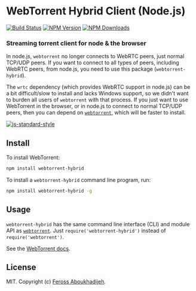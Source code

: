 # WebTorrent Hybrid Client (Node.js)

[![Build Status][webtorrent-ti]][webtorrent-tu]
[![NPM Version][webtorrent-ni]][webtorrent-nu]
[![NPM Downloads][webtorrent-downloads-image]][webtorrent-downloads-url]


### Streaming torrent client for node & the browser

In node.js, `webtorrent` no longer connects to WebRTC peers, just normal TCP/UDP peers. If you want to connect to all types of peers, including WebRTC peers, from node.js, you need to use this package (`webtorrent-hybrid`).

The `wrtc` dependency (which provides WebRTC support in node.js) can be a bit difficult/slow to install and lacks Windows support, so we didn't want to burden all users of `webtorrent` with that process. If you just want to use WebTorrent in the browser, or in node.js to connect to normal TCP/UDP peers, then you can depend on [`webtorrent`](https://github.com/feross/webtorrent), which will be faster to install.

[![js-standard-style](https://cdn.rawgit.com/feross/standard/master/badge.svg)](https://github.com/feross/standard)

## Install

To install WebTorrent:

```bash
npm install webtorrent-hybrid
```

To install a `webtorrent-hybrid` command line program, run:

```bash
npm install webtorrent-hybrid -g
```

## Usage

`webtorrent-hybrid` has the same command line interface (CLI) and module API as
[`webtorrent`](https://github.com/feross/webtorrent). Just `require('webtorrent-hybrid')`
instead of `require('webtorrent')`.

See the [WebTorrent docs](https://github.com/feross/webtorrent).

## License

MIT. Copyright (c) [Feross Aboukhadijeh](http://feross.org).

[webtorrent]: https://github.com/feross/webtorrent-hybrid
[webtorrent-ti]: https://img.shields.io/travis/feross/webtorrent-hybrid/master.svg
[webtorrent-tu]: https://travis-ci.org/feross/webtorrent-hybrid
[webtorrent-ni]: https://img.shields.io/npm/v/webtorrent-hybrid.svg
[webtorrent-nu]: https://npmjs.org/package/webtorrent-hybrid
[webtorrent-downloads-image]: https://img.shields.io/npm/dm/webtorrent-hybrid.svg
[webtorrent-downloads-url]: https://npmjs.org/package/webtorrent-hybrid
[webtorrent-gratipay-image]: https://img.shields.io/gratipay/feross.svg
[webtorrent-gratipay-url]: https://gratipay.com/feross/
[webtorrent-sauce-image]: https://saucelabs.com/browser-matrix/webtorrent-hybrid.svg
[webtorrent-sauce-url]: https://saucelabs.com/u/webtorrent-hybrid
